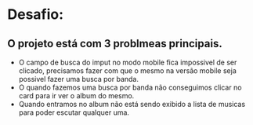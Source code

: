 # Desafio:

## O projeto está com 3 problmeas principais.
- O campo de busca do imput no modo mobile fica impossivel de ser clicado, precisamos fazer com que o mesmo na versão mobile seja possivel fazer uma busca por banda.
- O quando fazemos uma busca por banda não conseguimos clicar no card para ir ver o album do mesmo.
- Quando entramos no album não está sendo exibido a lista de musicas para poder escutar qualquer uma.
